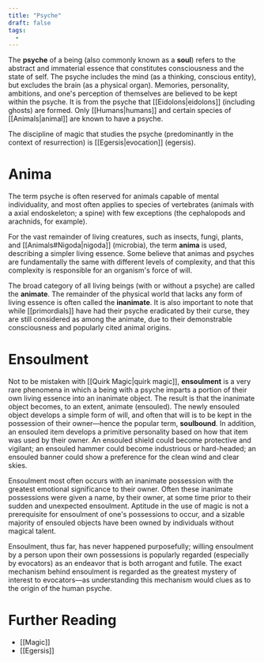 ```yaml
---
title: "Psyche"
draft: false
tags:
  - 
---
```


The **psyche** of a being (also commonly known as a **soul**) refers to the abstract and immaterial essence that constitutes consciousness and the state of self. The psyche includes the mind (as a thinking, conscious entity), but excludes the brain (as a physical organ). Memories, personality, ambitions, and one's perception of themselves are believed to be kept within the psyche. It is from the psyche that [[Eidolons|eidolons]] (including ghosts) are formed. Only [[Humans|humans]] and certain species of [[Animals|animal]] are known to have a psyche.

The discipline of magic that studies the psyche (predominantly in the context of resurrection) is [[Egersis|evocation]] (egersis).

# Anima
The term psyche is often reserved for animals capable of mental individuality, and most often applies to species of vertebrates (animals with a axial endoskeleton; a spine) with few exceptions (the cephalopods and arachnids, for example). 

For the vast remainder of living creatures, such as insects, fungi, plants, and [[Animals#Nigoda|nigoda]] (microbia), the term **anima** is used, describing a simpler living essence. Some believe that animas and psyches are fundamentally the same with different levels of complexity, and that this complexity is responsible for an organism's force of will.

The broad category of all living beings (with or without a psyche) are called the **animate**. The remainder of the physical world that lacks any form of living essence is often called the **inanimate**. It is also important to note that while [[primordials]] have had their psyche eradicated by their curse, they are still considered as among the animate, due to their demonstrable consciousness and popularly cited animal origins.

# Ensoulment
Not to be mistaken with [[Quirk Magic|quirk magic]], **ensoulment** is a very rare phenomena in which a being with a psyche imparts a portion of their own living essence into an inanimate object. The result is that the inanimate object becomes, to an extent, animate (ensouled). The newly ensouled object develops a simple form of will, and often that will is to be kept in the possession of their owner—hence the popular term, **soulbound**. In addition, an ensouled item develops a primitive personality based on how that item was used by their owner. An ensouled shield could become protective and vigilant; an ensouled hammer could become industrious or hard-headed; an ensouled banner could show a preference for the clean wind and clear skies.

Ensoulment most often occurs with an inanimate possession with the greatest emotional significance to their owner. Often these inanimate possessions were given a name, by their owner, at some time prior to their sudden and unexpected ensoulment. Aptitude in the use of magic is not a prerequisite for ensoulment of one's possessions to occur, and a sizable majority of ensouled objects have been owned by individuals without magical talent. 

Ensoulment, thus far, has never happened purposefully; willing ensoulment by a person upon their own possessions is popularly regarded (especially by evocators) as an endeavor that is both arrogant and futile. The exact mechanism behind ensoulment is regarded as the greatest mystery of interest to evocators—as understanding this mechanism would clues as to the origin of the human psyche.

# Further Reading
- [[Magic]]
- [[Egersis]]